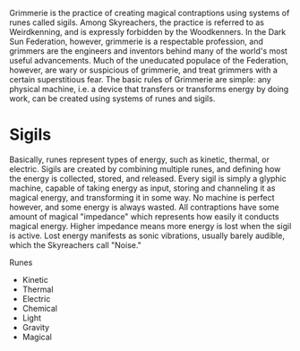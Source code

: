 Grimmerie is the practice of creating magical contraptions using systems of runes called sigils. Among Skyreachers, the practice is referred to as Weirdkenning, and is expressly forbidden by the Woodkenners. In the Dark Sun Federation, however, grimmerie is a respectable profession, and grimmers are the engineers and inventors behind many of the world's most useful advancements. Much of the uneducated populace of the Federation, however, are wary or suspicious of grimmerie, and treat grimmers with a certain superstitious fear. The basic rules of Grimmerie are simple: any physical machine, i.e. a device that transfers or transforms energy by doing work, can be created using systems of runes and sigils.
# Sigils
Basically, runes represent types of energy, such as kinetic, thermal, or electric. Sigils are created by combining multiple runes, and defining how the energy is collected, stored, and released. Every sigil is simply a glyphic machine, capable of taking energy as input, storing and channeling it as magical energy, and transforming it in some way. No machine is perfect however, and some energy is always wasted. All contraptions have some amount of magical "impedance" which represents how easily it conducts magical energy. Higher impedance means more energy is lost when the sigil is active. Lost energy manifests as sonic vibrations, usually barely audible, which the Skyreachers call "Noise."

Runes
- Kinetic
- Thermal
- Electric
- Chemical
- Light
- Gravity
- Magical